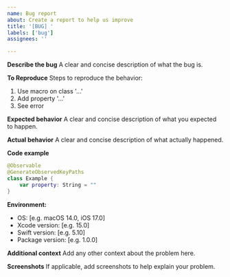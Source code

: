 ```yaml
---
name: Bug report
about: Create a report to help us improve
title: '[BUG] '
labels: ['bug']
assignees: ''

---
```


**Describe the bug**
A clear and concise description of what the bug is.

**To Reproduce**
Steps to reproduce the behavior:
1. Use macro on class '...'
2. Add property '...'
3. See error

**Expected behavior**
A clear and concise description of what you expected to happen.

**Actual behavior**
A clear and concise description of what actually happened.

**Code example**
```swift
@Observable
@GenerateObservedKeyPaths
class Example {
    var property: String = ""
}
```

**Environment:**
 - OS: [e.g. macOS 14.0, iOS 17.0]
 - Xcode version: [e.g. 15.0]
 - Swift version: [e.g. 5.10]
 - Package version: [e.g. 1.0.0]

**Additional context**
Add any other context about the problem here.

**Screenshots**
If applicable, add screenshots to help explain your problem.
